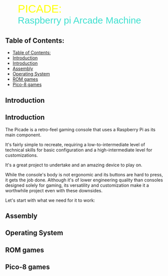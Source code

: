 <figure class="gpi">
<link href="https://fonts.cdnfonts.com/css/major-mono-display-2" rel="stylesheet">
                
  <figcaption>PICADE:<br><span>Raspberry pi Arcade Machine</span></figcaption>
  <style>
    @import url('https://fonts.cdnfonts.com/css/major-mono-display-2');
    .gpi {
      font-family:  'Major Mono Display', sans-serif;                                   
      font-size: 35px;
      color: yellow;
    } 
    figcaption span {
      color: turquoise;
      font-size: 30px
    }
  </style>
</figure>

## Table of Contents:
- [Table of Contents:](#table-of-contents)
- [Introduction](#introduction)
- [Introduction](#introduction-1)
- [Assembly](#assembly)
- [Operating System](#operating-system)
- [ROM games](#rom-games)
- [Pico-8 games](#pico-8-games)

## Introduction
## Introduction

The Picade is a retro-feel gaming console that uses a Raspberry Pi as its main component.

It's fairly simple to recreate, requiring a low-to-intermediate level of technical skills for basic configuration and a high-intermediate level for customizations.

It's a great project to undertake and an amazing device to play on.

While the console's body is not ergonomic and its buttons are hard to press, it gets the job done. Although it's of lower engineering quality than consoles designed solely for gaming, its versatility and customization make it a worthwhile project even with these downsides.

Let's start with what we need for it to work:
## Assembly
## Operating System
## ROM games
## Pico-8 games
